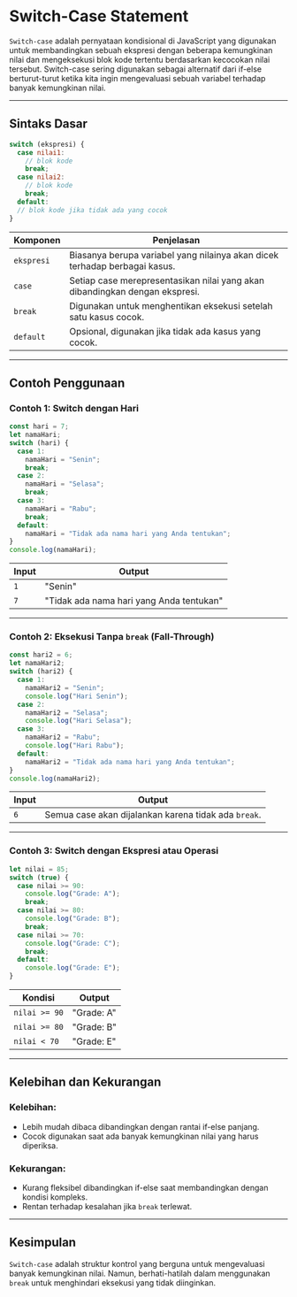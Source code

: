 # Switch-Case Statement

`Switch-case` adalah pernyataan kondisional di JavaScript yang digunakan untuk membandingkan sebuah ekspresi dengan beberapa kemungkinan nilai dan mengeksekusi blok kode tertentu berdasarkan kecocokan nilai tersebut. Switch-case sering digunakan sebagai alternatif dari if-else berturut-turut ketika kita ingin mengevaluasi sebuah variabel terhadap banyak kemungkinan nilai.

---

## Sintaks Dasar

```javascript
switch (ekspresi) {
  case nilai1:
    // blok kode
    break;
  case nilai2:
    // blok kode
    break;
  default:
  // blok kode jika tidak ada yang cocok
}
```

| Komponen   | Penjelasan                                                                  |
| ---------- | --------------------------------------------------------------------------- |
| `ekspresi` | Biasanya berupa variabel yang nilainya akan dicek terhadap berbagai kasus.  |
| `case`     | Setiap case merepresentasikan nilai yang akan dibandingkan dengan ekspresi. |
| `break`    | Digunakan untuk menghentikan eksekusi setelah satu kasus cocok.             |
| `default`  | Opsional, digunakan jika tidak ada kasus yang cocok.                        |

---

## Contoh Penggunaan

### Contoh 1: Switch dengan Hari

```javascript
const hari = 7;
let namaHari;
switch (hari) {
  case 1:
    namaHari = "Senin";
    break;
  case 2:
    namaHari = "Selasa";
    break;
  case 3:
    namaHari = "Rabu";
    break;
  default:
    namaHari = "Tidak ada nama hari yang Anda tentukan";
}
console.log(namaHari);
```

| Input | Output                                   |
| ----- | ---------------------------------------- |
| `1`   | "Senin"                                  |
| `7`   | "Tidak ada nama hari yang Anda tentukan" |

---

### Contoh 2: Eksekusi Tanpa `break` (Fall-Through)

```javascript
const hari2 = 6;
let namaHari2;
switch (hari2) {
  case 1:
    namaHari2 = "Senin";
    console.log("Hari Senin");
  case 2:
    namaHari2 = "Selasa";
    console.log("Hari Selasa");
  case 3:
    namaHari2 = "Rabu";
    console.log("Hari Rabu");
  default:
    namaHari2 = "Tidak ada nama hari yang Anda tentukan";
}
console.log(namaHari2);
```

| Input | Output                                               |
| ----- | ---------------------------------------------------- |
| `6`   | Semua case akan dijalankan karena tidak ada `break`. |

---

### Contoh 3: Switch dengan Ekspresi atau Operasi

```javascript
let nilai = 85;
switch (true) {
  case nilai >= 90:
    console.log("Grade: A");
    break;
  case nilai >= 80:
    console.log("Grade: B");
    break;
  case nilai >= 70:
    console.log("Grade: C");
    break;
  default:
    console.log("Grade: E");
}
```

| Kondisi       | Output     |
| ------------- | ---------- |
| `nilai >= 90` | "Grade: A" |
| `nilai >= 80` | "Grade: B" |
| `nilai < 70`  | "Grade: E" |

---

## Kelebihan dan Kekurangan

### Kelebihan:

- Lebih mudah dibaca dibandingkan dengan rantai if-else panjang.
- Cocok digunakan saat ada banyak kemungkinan nilai yang harus diperiksa.

### Kekurangan:

- Kurang fleksibel dibandingkan if-else saat membandingkan dengan kondisi kompleks.
- Rentan terhadap kesalahan jika `break` terlewat.

---

## Kesimpulan

`Switch-case` adalah struktur kontrol yang berguna untuk mengevaluasi banyak kemungkinan nilai. Namun, berhati-hatilah dalam menggunakan `break` untuk menghindari eksekusi yang tidak diinginkan.
